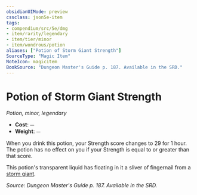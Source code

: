 ```yaml
---
obsidianUIMode: preview
cssclass: json5e-item
tags:
- compendium/src/5e/dmg
- item/rarity/legendary
- item/tier/minor
- item/wondrous/potion
aliases: ["Potion of Storm Giant Strength"]
SourceType: "Magic Item"
NoteIcon: magicitem
BookSource: "Dungeon Master's Guide p. 187. Available in the SRD."
---
```

# Potion of Storm Giant Strength
*Potion, minor, legendary*  

- **Cost**: ⏤
- **Weight**: ⏤

When you drink this potion, your Strength score changes to 29 for 1 hour. The potion has no effect on you if your Strength is equal to or greater than that score.

This potion's transparent liquid has floating in it a sliver of fingernail from a [storm giant](/2-Mechanics/CLI/bestiary/giant/storm-giant.md).

*Source: Dungeon Master's Guide p. 187. Available in the SRD.*